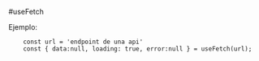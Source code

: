 #useFetch

Ejemplo:
```
    const url = 'endpoint de una api'
    const { data:null, loading: true, error:null } = useFetch(url);

```
